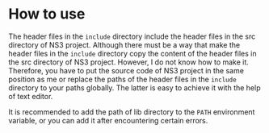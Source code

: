 # How to use

The header files in the `include` directory include the header files in the src directory of NS3 project. Although there must be a way that make the header files in the `include` directory copy the content of the header files in the src directory of NS3 project. However, I do not know how to make it. Therefore, you have to put the source code of NS3 project in the same position as me or replace the paths of the header files in the `include` directory to your paths globally. The latter is easy to achieve it with the help of text editor.

It is recommended to add the path of lib directory to the `PATH` environment variable, or you can add it after encountering certain errors.
